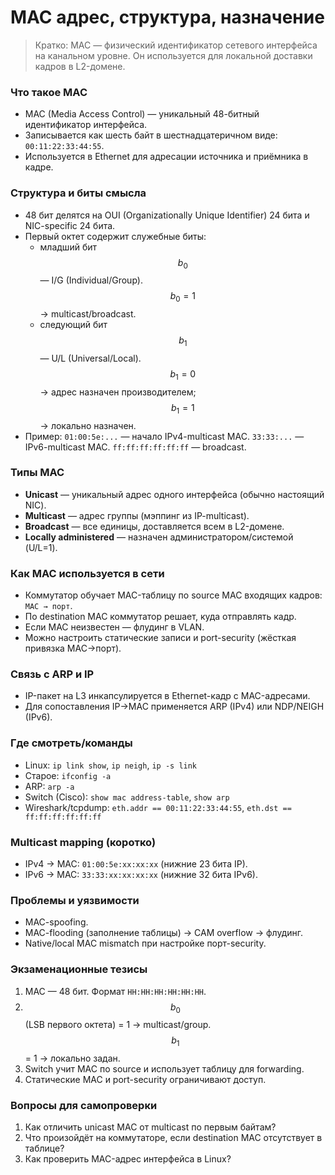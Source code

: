# MAC адрес, структура, назначение

> Кратко: MAC — физический идентификатор сетевого интерфейса на канальном уровне. Он используется для локальной доставки кадров в L2-домене.

### Что такое MAC

* MAC (Media Access Control) — уникальный 48-битный идентификатор интерфейса.
* Записывается как шесть байт в шестнадцатеричном виде: `00:11:22:33:44:55`.
* Используется в Ethernet для адресации источника и приёмника в кадре.

### Структура и биты смысла

* 48 бит делятся на OUI (Organizationally Unique Identifier) 24 бита и NIC-specific 24 бита.
* Первый октет содержит служебные биты:
  * младший бит $$b_0$$ — I/G (Individual/Group). $$b_0=1$$ → multicast/broadcast.
  * следующий бит $$b_1$$ — U/L (Universal/Local). $$b_1=0$$ → адрес назначен производителем; $$b_1=1$$ → локально назначен.
* Пример: `01:00:5e:...` — начало IPv4-multicast MAC. `33:33:...` — IPv6-multicast MAC. `ff:ff:ff:ff:ff:ff` — broadcast.

### Типы MAC

* **Unicast** — уникальный адрес одного интерфейса (обычно настоящий NIC).
* **Multicast** — адрес группы (мэппинг из IP-multicast).
* **Broadcast** — все единицы, доставляется всем в L2-домене.
* **Locally administered** — назначен администратором/системой (U/L=1).

### Как MAC используется в сети

* Коммутатор обучает MAC-таблицу по source MAC входящих кадров: `MAC → порт`.
* По destination MAC коммутатор решает, куда отправлять кадр.
* Если MAC неизвестен — флудинг в VLAN.
* Можно настроить статические записи и port-security (жёсткая привязка MAC→порт).

### Связь с ARP и IP

* IP-пакет на L3 инкапсулируется в Ethernet-кадр с MAC-адресами.
* Для сопоставления IP→MAC применяется ARP (IPv4) или NDP/NEIGH (IPv6).

### Где смотреть/команды

* Linux: `ip link show`, `ip neigh`, `ip -s link`
* Старое: `ifconfig -a`
* ARP: `arp -a`
* Switch (Cisco): `show mac address-table`, `show arp`
* Wireshark/tcpdump: `eth.addr == 00:11:22:33:44:55`, `eth.dst == ff:ff:ff:ff:ff:ff`

### Multicast mapping (коротко)

* IPv4 → MAC: `01:00:5e:xx:xx:xx` (нижние 23 бита IP).
* IPv6 → MAC: `33:33:xx:xx:xx:xx` (нижние 32 бита IPv6).

### Проблемы и уязвимости

* MAC-spoofing.
* MAC-flooding (заполнение таблицы) → CAM overflow → флудинг.
* Native/local MAC mismatch при настройке порт-security.

### Экзаменационные тезисы

1. MAC — 48 бит. Формат `HH:HH:HH:HH:HH:HH`.
2. $$b_0$$ (LSB первого октета) = 1 → multicast/group. $$b_1$$ = 1 → локально задан.
3. Switch учит MAC по source и использует таблицу для forwarding.
4. Статические MAC и port-security ограничивают доступ.

### Вопросы для самопроверки

1. Как отличить unicast MAC от multicast по первым байтам?
2. Что произойдёт на коммутаторе, если destination MAC отсутствует в таблице?
3. Как проверить MAC-адрес интерфейса в Linux?
